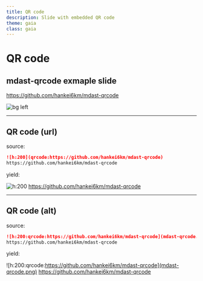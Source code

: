 ```yaml
---
title: QR code
description: Slide with embedded QR code
theme: gaia
class: gaia
---
```


<!--
_class:
  - lead
  - gaia
-->

# **QR** code

## mdast-qrcode exmaple slide

https://github.com/hankei6km/mdast-qrcode

![bg left](qrcode:https://github.com/hankei6km)

---

## QR code (url)

source:

```markdown
![h:200](qrcode:https://github.com/hankei6km/mdast-qrcode)
https://github.com/hankei6km/mdast-qrcode
```

yield:

![h:200](qrcode:https://github.com/hankei6km/mdast-qrcode)
https://github.com/hankei6km/mdast-qrcode

---

## QR code (alt)

source:

```markdown
![h:200:qrcode:https://github.com/hankei6km/mdast-qrcode](mdast-qrcode.png)
https://github.com/hankei6km/mdast-qrcode
```

yield:

![h:200:qrcode:https://github.com/hankei6km/mdast-qrcode](mdast-qrcode.png)
https://github.com/hankei6km/mdast-qrcode
